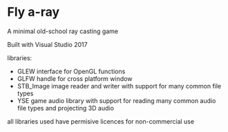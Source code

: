 # Fly a-ray
A minimal old-school ray casting game

Built with Visual Studio 2017

libraries:
- GLEW            interface for OpenGL functions
- GLFW            handle for cross platform window
- STB_Image       image reader and writer with support for many common file types
- YSE             game audio library with support for reading many common audio file types and projecting 3D audio

all libraries used have permisive licences for non-commercial use
